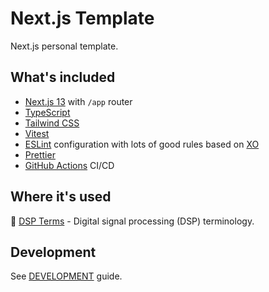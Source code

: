 # Next.js Template

Next.js personal template.

## What's included

- [Next.js 13](https://nextjs.org/) with `/app` router
- [TypeScript](https://www.typescriptlang.org/)
- [Tailwind CSS](https://tailwindcss.com/)
- [Vitest](https://vitest.dev/)
- [ESLint](https://eslint.org/) configuration with lots of good rules based on [XO](https://github.com/xojs/xo)
- [Prettier](https://prettier.io/)
- [GitHub Actions](https://github.com/features/actions) CI/CD

## Where it's used

🔷 [DSP Terms](https://github.com/satelllte/dsp-terms) - Digital signal processing (DSP) terminology.

## Development

See [DEVELOPMENT](./DEVELOPMENT.md) guide.
